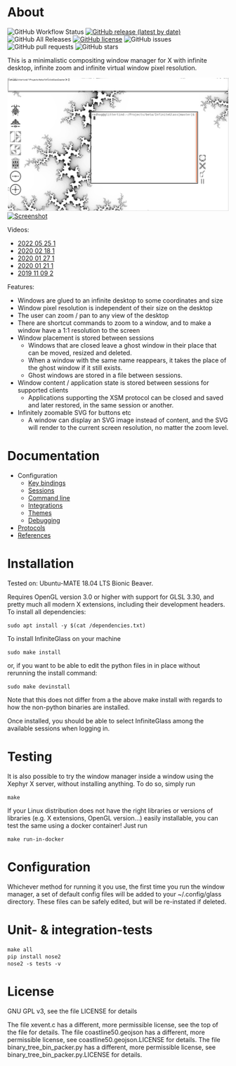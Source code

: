 # About

![GitHub Workflow Status](https://img.shields.io/github/workflow/status/redhog/InfiniteGlass/Build%20&%20test?style=plastic)
[![GitHub release (latest by date)](https://img.shields.io/github/v/release/redhog/InfiniteGlass?style=plastic)](https://github.com/redhog/InfiniteGlass/releases/latest)
![GitHub All Releases](https://img.shields.io/github/downloads/redhog/InfiniteGlass/total?style=plastic)
[![GitHub license](https://img.shields.io/github/license/redhog/InfiniteGlass?style=plastic)](https://github.com/redhog/InfiniteGlass/blob/master/LICENSE)
![GitHub issues](https://img.shields.io/github/issues/redhog/InfiniteGlass?style=plastic)
![GitHub pull requests](https://img.shields.io/github/issues-pr/redhog/InfiniteGlass?style=plastic)
![GitHub stars](https://img.shields.io/github/stars/redhog/InfiniteGlass?style=plastic)

This is a minimalistic compositing window manager for X with infinite
desktop, infinite zoom and infinite virtual window pixel resolution.

![Screenshot](docs/images/InfiniteGlass-2022-02-23.png)
[![Screenshot](docs/images/InfiniteGlass-2019-11-09-2.gif)](https://www.youtube.com/watch?v=E8f2KwgvxK4)

Videos:
* [2022 05 25 1](https://www.youtube.com/watch?v=qf6ZVaHSHyI)
* [2020 02 18 1](https://www.youtube.com/watch?v=r5XskSML7Ag)
* [2020 01 27 1](https://www.youtube.com/watch?v=vbt7qtwiLiM)
* [2020 01 21 1](https://www.youtube.com/watch?v=d6oQAOMXReU)
* [2019 11 09 2](https://www.youtube.com/watch?v=E8f2KwgvxK4)

Features:

* Windows are glued to an infinite desktop to some coordinates and size
* Window pixel resolution is independent of their size on the desktop
* The user can zoom / pan to any view of the desktop
* There are shortcut commands to zoom to a window, and to make a window have a 1:1 resolution to the screen
* Window placement is stored between sessions
  * Windows that are closed leave a ghost window in their place that can be moved, resized and deleted.
  * When a window with the same name reappears, it takes the place of the ghost window if it still exists.
  * Ghost windows are stored in a file between sessions.
* Window content / application state is stored between sessions for supported clients
  * Applications supporting the XSM protocol can be closed and saved and later restored, in the same session or another.
* Infinitely zoomable SVG for buttons etc
  * A window can display an SVG image instead of content, and the SVG will render to the current screen resolution, no matter the zoom level.

# Documentation

* Configuration
  * [Key bindings](docs/KEYMAP.md)
  * [Sessions](docs/SESSION.md)
  * [Command line](docs/COMMANDLINE.md)
  * [Integrations](docs/INTEGRATIONS.md)
  * [Themes](docs/THEMES.md)
  * [Debugging](docs/DEBUGGING.md)
* [Protocols](docs/PROTOCOLS.md)
* [References](docs/REFERENCES.md)

# Installation

Tested on: Ubuntu-MATE 18.04 LTS Bionic Beaver.

Requires OpenGL version 3.0 or higher with support for GLSL 3.30, and pretty much all modern X extensions, including their development headers. To install all dependencies:

    sudo apt install -y $(cat /dependencies.txt)

To install InfiniteGlass on your machine

    sudo make install

or, if you want to be able to edit the python files in in place without rerunning the install command:

    sudo make devinstall
   
Note that this does not differ from a the above make install with regards to how the non-python binaries are installed.

Once installed, you should be able to select InfiniteGlass among the available sessions when logging in.

# Testing

It is also possible to try the window manager inside a window using the Xephyr X server, without installing anything. To do so, simply run

    make

If your Linux distribution does not have the right libraries or versions of libraries (e.g. X extensions, OpenGL version...) easily installable, you can test the same using a docker container! Just run

    make run-in-docker

# Configuration

Whichever method for running it you use, the first time you run the window manager, a set of default config files will be added to your ~/.config/glass directory. These files can be safely edited, but will be re-instated if deleted.

# Unit- & integration-tests

    make all
    pip install nose2
    nose2 -s tests -v

# License

GNU GPL v3, see the file LICENSE for details

The file xevent.c has a different, more permissible license, see the top of the file for details.
The file coastline50.geojson has a different, more permissible license, see coastline50.geojson.LICENSE for details.
The file binary_tree_bin_packer.py has a different, more permissible license, see binary_tree_bin_packer.py.LICENSE for details.
